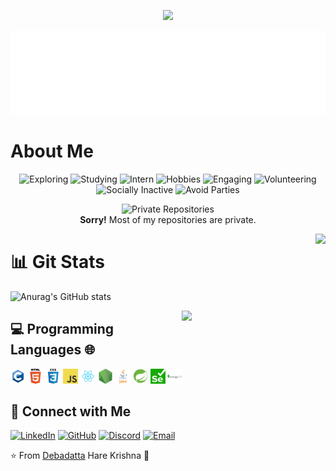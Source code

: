 <p align="center"><img src="https://i.imgur.com/A6bWGFl.gif"/></p>



<img src="https://github.com/datt03/MyInfo/blob/main/dynamic.svg"/>


<h1>About Me </h1>

<p align="center">
    <img src="https://img.shields.io/badge/Exploring-new%20technologies-blue?style=flat&logo=exploration" alt="Exploring">
    <img src="https://img.shields.io/badge/Studying-4th%20year%20student-orange?style=flat&logo=study" alt="Studying">
    <img src="https://img.shields.io/badge/Intern-EPAM%20Systems-green?style=flat&logo=work" alt="Intern">
    <img src="https://img.shields.io/badge/Hobbies-Explore%20technology-red?style=flat&logo=technology" alt="Hobbies">
    <img src="https://img.shields.io/badge/Engaging-Student%20clubs-purple?style=flat&logo=clubs" alt="Engaging">
    <img src="https://img.shields.io/badge/Volunteering-Social%20initiatives-blue?style=flat&logo=volunteering" alt="Volunteering">
    <img src="https://img.shields.io/badge/Socially%20Inactive-Introvert-lightgrey?style=flat&logo=social" alt="Socially Inactive">
    <img src="https://img.shields.io/badge/Parties-Avoid-black?style=flat&logo=party" alt="Avoid Parties">
</p>

<p align="center">
  <img src="https://img.shields.io/badge/Status-Private%20Repositories-important?style=for-the-badge&logo=lock" alt="Private Repositories">
  <br>
  <strong>Sorry!</strong> Most of my repositories are private.
</p>


<img align="right" src="https://github.com/rajput2107/rajput2107/blob/master/Assets/Developer.gif"/>
<h1>📊 Git Stats</h1>

<p align="right">

  ![Anurag's GitHub stats](https://github-readme-stats.vercel.app/api?username=datt03&show_icons=true&count_private=true&hide=stars&include_all_commits=true&theme=buefy)
</p>

<img align='right' src="https://media.giphy.com/media/M9gbBd9nbDrOTu1Mqx/giphy.gif" width="230">

<h2 align="left">💻 Programming Languages 🌐</h2>

<p align="left">
  <a href="https://en.wikipedia.org/wiki/C_(programming_language)"><img src="https://raw.githubusercontent.com/github/explore/master/topics/c/c.png" alt="C" width="24"></a>
  <a href="https://developer.mozilla.org/en-US/docs/Web/HTML"><img src="https://raw.githubusercontent.com/github/explore/master/topics/html/html.png" alt="HTML" width="24"></a>
  <a href="https://developer.mozilla.org/en-US/docs/Web/CSS"><img src="https://raw.githubusercontent.com/github/explore/master/topics/css/css.png" alt="CSS" width="24"></a>
  <a href="https://developer.mozilla.org/en-US/docs/Web/JavaScript"><img src="https://raw.githubusercontent.com/github/explore/master/topics/javascript/javascript.png" alt="JavaScript" width="24"></a>
  <a href="https://reactjs.org/"><img src="https://raw.githubusercontent.com/github/explore/master/topics/react/react.png" alt="React" width="24"></a>
  <a href="https://nodejs.org/"><img src="https://raw.githubusercontent.com/github/explore/master/topics/nodejs/nodejs.png" alt="Node.js" width="24"></a>
  <a href="https://www.java.com/"><img src="https://raw.githubusercontent.com/github/explore/master/topics/java/java.png" alt="Java" width="24"></a>
  <a href="https://spring.io/projects/spring-boot"><img src="https://raw.githubusercontent.com/github/explore/master/topics/spring-boot/spring-boot.png" alt="Spring Boot" width="24"></a>
  <a href="https://www.selenium.dev/"><img src="https://raw.githubusercontent.com/github/explore/master/topics/selenium/selenium.png" alt="Selenium" width="24"></a>
  <a href="https://www.mongodb.com/"><img src="https://raw.githubusercontent.com/github/explore/master/topics/mongodb/mongodb.png" alt="MongoDB" width="24"></a>
</p>

<h2 align="left">🤝 Connect with Me</h2>

<p align="left">
  <a href="https://www.linkedin.com/in/debadatta-pujhari-072a622b5" target="_blank"><img alt="LinkedIn" src="https://img.shields.io/badge/LinkedIn-www.linkedin.com/in/debadatta--pujhari--072a622b5-blue?style=flat&logo=linkedin"></a>
  <a href="https://github.com/datt03" target="_blank"><img alt="GitHub" src="https://img.shields.io/badge/GitHub-github.com/datt03-blue?style=flat&logo=github"></a>
  <a href="https://discord.com/users/debadatta0821" target="_blank"><img alt="Discord" src="https://img.shields.io/badge/Discord-debadatta0821-blue?style=flat&logo=discord"></a>
  <a href="mailto:debadattapujhari03@gmail.com"><img alt="Email" src="https://img.shields.io/badge/Email-debadattapujhari03@gmail.com-blue?style=flat&logo=gmail"></a>
</p>

⭐️ From [Debadatta](https://github.com/datt03)    Hare Krishna 🙏

[//]: # (<p align="center">)

[//]: # (  <img src="https://github.com/thompsonemerson/thompsonemerson/raw/master/cover-thompson.png" />)

[//]: # (</p>)



